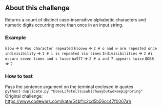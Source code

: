 ## About this challenge
Returns a count of distinct case-insensitive alphabetic characters and numeric digits occurring more than once in an input string.
### Example
`klow` => `0 #no character repeated`
`klooww` => `2 # o and w are repeated once`
`indivisibility` => `1 # i is repeated six times`
`Indivisibilities` => `2 #i occurs seven times and s twice`
`Aa977` => `2 # a and 7 appears twice`
`OOBB` => `2`
### How to test
Pass the sentence argument on the terminal enclosed in quotes  
`python3 duplicate.py "DoesLifetellsuswhichwaybutwekeepignoring"`
Original challenge: https://www.codewars.com/kata/54bf1c2cd5b56cc47f0007a1/
